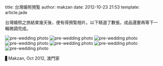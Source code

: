 title: 台灣婚照預覧
author: makzan
date: 2012-10-23 21:53
template: article.jade

台灣婚照之旅結束幾天後，便有得預覧相片。以下精選了數張，成品還要再等下一輪微調完成。

![pre-wedding photo](IMG_0188.jpg)
![pre-wedding photo](IMG_0305.jpg)
![pre-wedding photo](IMG_0323.jpg)
![pre-wedding photo](IMG_0356.jpg)
![pre-wedding photo](IMG_0411.jpg)
![pre-wedding photo](IMG_0530.jpg)
![pre-wedding photo](IMG_0523.jpg)

▋Makzan, Oct 2012, 澳門家